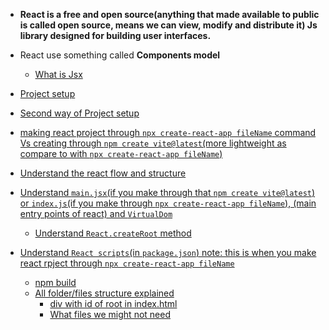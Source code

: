- **React is a free and open source(anything that made available to public is called open source, means we can view, modify and distribute it) Js library designed for building user interfaces.**
- React use something called **Components model**


    - [What is Jsx](https://youtu.be/M9O5AjEFzKw?si=8AYaztKJkrHomb-A&t=1721)



- [Project setup](https://youtuc.be/M9O5AjEFzKw?si=O3KI2XGwhyLbQDWi&t=387)
- [Second way of Project setup](https://youtu.be/FxgM9k1rg0Q?si=H4Sq3-CuWholj-H9&t=2487)
- [making react project through `npx create-react-app fileName` command Vs creating through `npm create vite@latest`(more lightweight as compare to with `npx create-react-app fileName`)](https://youtu.be/FxgM9k1rg0Q?si=1ltAipjlczyH7LTd&t=3287)
- [Understand the react flow and structure](https://youtu.be/FxgM9k1rg0Q?si=dsYk8JQXqn4mHpzI&t=4057)
- [Understand `main.jsx`(if you make through that `npm create vite@latest`) or `index.js`(if you make through `npx create-react-app fileName`),  (main entry points of react) and `VirtualDom`](https://youtu.be/FxgM9k1rg0Q?si=dsYk8JQXqn4mHpzI&t=4057)
    - [Understand `React.createRoot` method](https://youtu.be/FxgM9k1rg0Q?si=VgNbjpB5YmJ0TAeE&t=4447)
- [Understand `React scripts`(in `package.json`) note: this is when you make react rpject through `npx create-react-app fileName`](https://youtu.be/FxgM9k1rg0Q?si=l_jjjUWLd_VwQP1b&t=4687)

    - [npm build](https://youtu.be/FxgM9k1rg0Q?si=qNRI9PrB9u-nszP-&t=2947)
    - [All folder/files structure explained](https://youtu.be/M9O5AjEFzKw?si=kUwfs1ng68su7ldc)
        - [div with id of root in index.html](https://youtu.be/M9O5AjEFzKw?si=Bur_ljSDLgKXuQv9&t=567)
        - [What files we might not need](https://youtu.be/M9O5AjEFzKw?si=XEBHNOqcOhYTi0EH&t=651)
